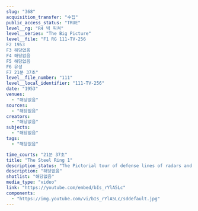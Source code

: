 ```yaml
---
slug: "368"
acquisition_transfer: "수집"
public_access_status: "TRUE"
level__rg: "R4 빅 픽쳐"
level__series: "The Big Picture"
level__file: "F1 RG 111-TV-256
F2 1953
F3 해당없음
F4 해당없음
F5 해당없음
F6 유성
F7 21분 37초"
level__file_number: "111"
level__local_identifier: "111-TV-256"
date: "1953"
venues: 
  - "해당없음"
sources: 
  - "해당없음"
creators: 
  - "해당없음"
subjects: 
  - "해당없음"
tags: 
  - "해당없음"

time_courts: "21분 37초"
title: "The Steel Ring 1"
description_status: "The Pictorial tour of defense lines of radars and guns which portect our shores and cities."
description: "해당없음"
shotlist: "해당없음"
media_type: "video"
link: "https://youtube.com/embed/bIs_rYlA5Lc"
components: 
  - "https://img.youtube.com/vi/bIs_rYlA5Lc/sddefault.jpg"
---
```

